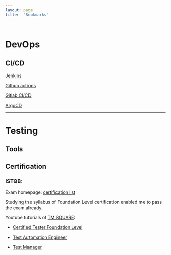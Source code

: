 ```yaml
---
layout: page
title:  "Bookmarks"

---
```

<!-- # Programming Languages

## Java

## Python

## Shell

## C#

## C++

## Go
---
# Database
---
# Linux
---
# Network
--- -->
# DevOps

## CI/CD
[Jenkins](https://www.jenkins.io/doc/)

[Github actions](https://docs.github.com/de/actions)

[Gitlab CI/CD](https://docs.gitlab.com/ee/ci/)

[ArgoCD](https://argo-cd.readthedocs.io/en/stable/)

<!-- ## Infrastructure

Terraform

Ansible

## Docker

## Kubernetes -->

---
# Testing

## Tools

## Certification

### ISTQB:

Exam homepage: [certification list](https://www.istqb.org/certifications/certification-list)

Studying the syllabus of Foundation Level certification enabled me to pass the exam already.

Youtube tutorials of [TM SQUARE](https://www.youtube.com/@TMSQUARETECH):

* [Certified Tester Foundation Level](https://www.youtube.com/watch?v=EwLegJ7HnyM&list=PLj5VKaW115t3erA-fRKKgTUOS50YO7dUm)

* [Test Automation Engineer](https://www.youtube.com/watch?v=eVbkxT4I54k&list=PLj5VKaW115t34PmSb5e1C2_fANeqGvDDN)

* [Test Manager](https://www.youtube.com/playlist?list=PLj5VKaW115t2EwCeuvnS5SLbL43QmsRUs)